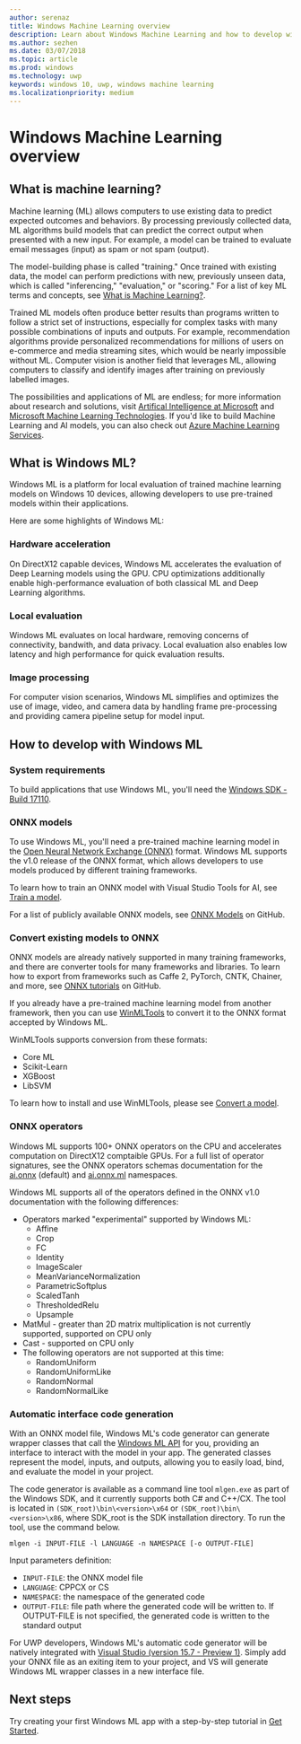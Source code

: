```yaml
---
author: serenaz
title: Windows Machine Learning overview
description: Learn about Windows Machine Learning and how to develop with Windows ML.
ms.author: sezhen
ms.date: 03/07/2018
ms.topic: article
ms.prod: windows
ms.technology: uwp
keywords: windows 10, uwp, windows machine learning
ms.localizationpriority: medium
---
```


# Windows Machine Learning overview

## What is machine learning?
Machine learning (ML) allows computers to use existing data to predict expected outcomes and behaviors. By processing previously collected data, ML algorithms build models that can predict the correct output when presented with a new input. For example, a model can be trained to evaluate email messages (input) as spam or not spam (output).

The model-building phase is called "training." Once trained with existing data, the model can perform predictions with new, previously unseen data, which is called "inferencing," "evaluation," or "scoring." For a list of key ML terms and concepts, see [What is Machine Learning?](https://docs.microsoft.com/azure/machine-learning/studio/what-is-machine-learning#key-machine-learning-terms-and-concepts).
	 
Trained ML models often produce better results than programs written to follow a strict set of instructions, especially for complex tasks with many possible combinations of inputs and outputs. For example, recommendation algorithms provide personalized recommendations for millions of users on e-commerce and media streaming sites, which would be nearly impossible without ML. Computer vision is another field that leverages ML, allowing computers to classify and identify images after training on previously labelled images.

The possibilities and applications of ML are endless; for more information about research and solutions, visit [Artifical Intelligence at Microsoft](https://www.microsoft.com/ai) and [Microsoft Machine Learning Technologies](https://docs.microsoft.com/en-us/azure/machine-learning/#More-Microsoft-Machine-Learning-Technologies). If you'd like to build Machine Learning and AI models, you can also check out [Azure Machine Learning Services](https://docs.microsoft.com/en-us/azure/machine-learning/preview/overview-what-is-azure-ml).

## What is Windows ML?
Windows ML is a platform for local evaluation of trained machine learning models on Windows 10 devices, allowing developers to use pre-trained models within their applications. 

Here are some highlights of Windows ML:

### Hardware acceleration
On DirectX12 capable devices, Windows ML accelerates the evaluation of Deep Learning models using the GPU. CPU optimizations additionally enable high-performance evaluation of both classical ML and Deep Learning algorithms.

### Local evaluation
Windows ML evaluates on local hardware, removing concerns of connectivity, bandwith, and data privacy. Local evaluation also enables low latency and high performance for quick evaluation results.

### Image processing
For computer vision scenarios, Windows ML simplifies and optimizes the use of image, video, and camera data by handling frame pre-processing and providing camera pipeline setup for model input.

## How to develop with Windows ML

### System requirements
To build applications that use Windows ML, you'll need the [Windows SDK - Build 17110](https://www.microsoft.com/en-us/software-download/windowsinsiderpreviewSDK).

### ONNX models
To use Windows ML, you'll need a pre-trained machine learning model in the [Open Neural Network Exchange (ONNX)](https://onnx.ai) format. Windows ML supports the v1.0 release of the ONNX format, which allows developers to use models produced by different training frameworks. 

To learn how to train an ONNX model with Visual Studio Tools for AI, see [Train a model](train-ai-model.md). 

For a list of publicly available ONNX models, see [ONNX Models](https://github.com/onnx/models) on GitHub. 

### Convert existing models to ONNX
ONNX models are already natively supported in many training frameworks, and there are converter tools for many frameworks and libraries. To learn how to export from frameworks such as Caffe 2, PyTorch, CNTK, Chainer, and more, see [ONNX tutorials](https://github.com/onnx/tutorials) on GitHub.

If you already have a pre-trained machine learning model from another framework, then you can use [WinMLTools](https://aka.ms/winmltools) to convert it to the ONNX format accepted by Windows ML. 

WinMLTools supports conversion from these formats:
- Core ML
- Scikit-Learn
- XGBoost
- LibSVM

To learn how to install and use WinMLTools, please see [Convert a model](conversion-samples.md). 

### ONNX operators
Windows ML supports 100+ ONNX operators on the CPU and accelerates computation on DirectX12 comptaible GPUs. For a full list of operator signatures, see the ONNX operators schemas documentation for the [ai.onnx](https://github.com/onnx/onnx/blob/rel-1.0/docs/Operators.md) (default) and [ai.onnx.ml](https://github.com/onnx/onnx/blob/rel-1.0/docs/Operators-ml.md) namespaces.

Windows ML supports all of the operators defined in the ONNX v1.0 documentation with the following differences:
- Operators marked "experimental" supported by Windows ML:
	- Affine
	- Crop
	- FC
	- Identity
	- ImageScaler
	- MeanVarianceNormalization
	- ParametricSoftplus
	- ScaledTanh
	- ThresholdedRelu
	- Upsample
- MatMul - greater than 2D matrix multiplication is not currently supported, supported on CPU only
- Cast - supported on CPU only
- The following operators are not supported at this time:
	- RandomUniform
	- RandomUniformLike
	- RandomNormal
	- RandomNormalLike

### Automatic interface code generation

With an ONNX model file, Windows ML's code generator can generate wrapper classes that call the [Windows ML API](/uwp/api/windows.ai.machinelearning.preview) for you, providing an interface to interact with the model in your app. The generated classes represent the model, inputs, and outputs, allowing you to easily load, bind, and evaluate the model in your project. 


The code generator is available as a command line tool `mlgen.exe` as part of the Windows SDK, and it currently supports both C# and C++/CX. The tool is located in `(SDK_root)\bin\<version>\x64` or `(SDK_root)\bin\<version>\x86`, where SDK_root is the SDK installation directory. To run the tool, use the command below.

```
mlgen -i INPUT-FILE -l LANGUAGE -n NAMESPACE [-o OUTPUT-FILE]
```
Input parameters definition:
- `INPUT-FILE`: the ONNX model file
- `LANGUAGE`: CPPCX or CS
- `NAMESPACE`: the namespace of the generated code
- `OUTPUT-FILE`: file path where the generated code will be written to. If OUTPUT-FILE is not specified, the generated code is written to the standard output

For UWP developers, Windows ML's automatic code generator will be natively integrated with [Visual Studio (version 15.7 - Preview 1)](https://www.visualstudio.com/vs/preview/). Simply add your ONNX file as an exiting item to your project, and VS will generate Windows ML wrapper classes in a new interface file.

## Next steps
Try creating your first Windows ML app with a step-by-step tutorial in [Get Started](get-started.md).
